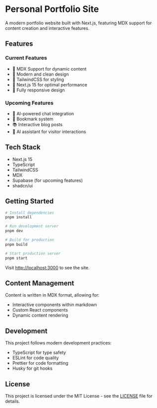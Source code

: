 # Personal Portfolio Site

A modern portfolio website built with Next.js, featuring MDX support for content creation and interactive features.

## Features

### Current Features

-   📝 MDX Support for dynamic content
-   🎨 Modern and clean design
-   💨 TailwindCSS for styling
-   🚀 Next.js 15 for optimal performance
-   📱 Fully responsive design

### Upcoming Features

-   💬 AI-powered chat integration
-   🔖 Bookmark system
-   📚 Interactive blog posts
-   🤖 AI assistant for visitor interactions

## Tech Stack

-   Next.js 15
-   TypeScript
-   TailwindCSS
-   MDX
-   Supabase (for upcoming features)
-   shadcn/ui

## Getting Started

```bash
# Install dependencies
pnpm install

# Run development server
pnpm dev

# Build for production
pnpm build

# Start production server
pnpm start
```

Visit [http://localhost:3000](http://localhost:3000) to see the site.

## Content Management

Content is written in MDX format, allowing for:

-   Interactive components within markdown
-   Custom React components
-   Dynamic content rendering

## Development

This project follows modern development practices:

-   TypeScript for type safety
-   ESLint for code quality
-   Prettier for code formatting
-   Husky for git hooks

## License

This project is licensed under the MIT License - see the [LICENSE](LICENSE) file for details.

